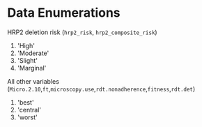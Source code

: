 
# Data Enumerations
HRP2 deletion risk (`hrp2_risk`, `hrp2_composite_risk`)
1. 'High'
2. 'Moderate'
3. 'Slight'
4. 'Marginal'

All other variables (`Micro.2.10`,`ft`,`microscopy.use`,`rdt.nonadherence`,`fitness`,`rdt.det`)
1. 'best'
2. 'central'
3. 'worst'